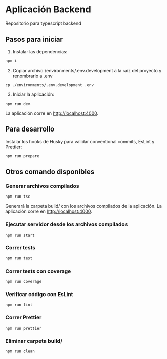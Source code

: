 # Aplicación Backend
Repositorio para typescript backend


## Pasos para iniciar
1. Instalar las dependencias:
```
npm i
```

2. Copiar archivo /environments/.env.development a la raíz del proyecto y renombrarlo a .env
```
cp ./environments/.env.development .env
```

3. Iniciar la aplicación:
```
npm run dev
```

La aplicación corre en [http://localhost:4000](http://localhost:4000).




## Para desarrollo

Instalar los hooks de Husky para validar conventional commits, EsLint y Prettier:
```
npm run prepare
```



## Otros comando disponibles


### Generar archivos compilados
```
npm run tsc
```

Generará la carpeta build/ con los archivos compilados de la aplicación. La aplicación corre en [http://localhost:4000](http://localhost:4000).



### Ejecutar servidor desde los archivos compilados
```
npm run start
```


### Correr tests
```
npm run test
```


### Correr tests con coverage
```
npm run coverage
```


### Verificar código con EsLint
```
npm run lint
```


### Correr Prettier
```
npm run prettier
```


### Eliminar carpeta build/
```
npm run clean
```
